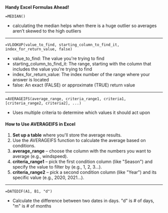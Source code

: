 **Handy Excel Formulas Ahead!**

```=MEDIAN()```
* calculating the median helps when there is a huge outlier so averages aren’t skewed to the high outliers 

---

```=VLOOKUP(value_to_find, starting_column_to_find_it, index_for_return_value, false)```

*  value_to_find: The value you're trying to find
*  starting_column_to_find_it: The range, starting with the column that includes the value you're trying to find
*  index_for_return_value: The index number of the range where your answer is located
*  false: An exact (FALSE) or approximate (TRUE) return value

---

```=AVERAGEIFS(average_range, criteria_range1, criteria1, [criteria_range2, criteria2], ...)```
* Uses multiple criteria to determine which values it should act upon
#### How to Use AVERAGEIFS in Excel
1. **Set up a table** where you'll store the average results.
2. Use the AVERAGEIFS function to calculate the average based on conditions.
3. **average_range** – choose the column with the numbers you want to average (e.g., windspeed).
4. **criteria_range1** – pick the first condition column (like "Season") and specify the value to filter by (e.g., 1, 2, 3...).
5. **criteria_range2** – pick a second condition column (like "Year") and its specific value (e.g., 2020, 2021...).

---

```=DATEDIF(A1, B1, "d")``` 
* Calculate the difference between two dates in days. "d" is # of days, "m" is # of months
